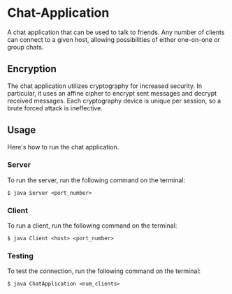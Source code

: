 # Chat-Application

A chat application that can be used to talk to friends. Any number of clients can connect to a given host, allowing possibilities of either one-on-one or group chats.

## Encryption

The chat application utilizes cryptography for increased security. In particular, it uses an affine cipher to encrypt sent messages and decrypt received messages. Each cryptography device is unique per session, so a brute forced attack is ineffective.

## Usage
Here's how to run the chat application.
### Server
To run the server, run the following command on the terminal:
```
$ java Server <port_number>
```
### Client
To run a client, run the following command on the terminal:
```
$ java Client <host> <port_number>
```
### Testing
To test the connection, run the following command on the terminal:
```
$ java ChatApplication <num_clients>
```
